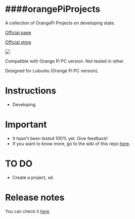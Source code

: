 ####orangePiProjects
=============================================

A collection of OrangePi Projects on developing state.

[Official page](http://www.orangepi.org)

[Official store](http://es.aliexpress.com/store/1553371)

![](http://d2brer6wwumtdu.cloudfront.net/wp-content/uploads/2015/09/01183039/orange-pi-pc.jpg)

Compatible with Orange Pi PC version. Not tested in other.

Designed for Lubuntu (Orange Pi PC version).

Instructions
=============================================

* Developing

Important
=============================================
* It hasn't been tested 100% yet. Give feedback!
* If you want to know more, go to the wiki of this repo [here](https://github.com/adgellida/orangePiProjects/wiki).

TO DO
=============================================
* Create a project, xd.

Release notes
=============================================
You can check it [here](https://github.com/adgellida/orangePiProjects/releases)
